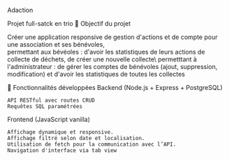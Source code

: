 Adaction

Projet full-satck en trio
🎯 Objectif du projet

Créer une application responsive de gestion d'actions et de compte pour une association et ses bénévoles,\
permettant aux bévéoles : d'avoir les statistiques de leurs actions de collecte de déchets, de créer une nouvelle collecte\ 
permetttant à l'administrateur : de gérer les comptes de bénévoles (ajout, suppression, modification) et d'avoir les statistiques de toutes les collectes 

🔑 Fonctionnalités développées
Backend (Node.js + Express + PostgreSQL)

    API RESTful avec routes CRUD
    Requêtes SQL paramétrées 

Frontend (JavaScript vanilla)

    Affichage dynamique et responsive.
    Affichage filtré selon date et localisation.
    Utilisation de fetch pour la communication avec l’API.
    Navigation d'interface via tab view 
